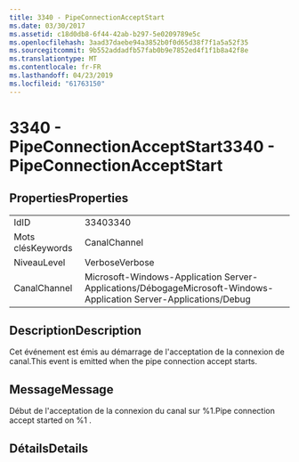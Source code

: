 ```yaml
---
title: 3340 - PipeConnectionAcceptStart
ms.date: 03/30/2017
ms.assetid: c18d0db8-6f44-42ab-b297-5e0209789e5c
ms.openlocfilehash: 3aad37daebe94a3852b0f0d65d38f7f1a5a52f35
ms.sourcegitcommit: 9b552addadfb57fab0b9e7852ed4f1f1b8a42f8e
ms.translationtype: MT
ms.contentlocale: fr-FR
ms.lasthandoff: 04/23/2019
ms.locfileid: "61763150"
---
```

# <a name="3340---pipeconnectionacceptstart"></a><span data-ttu-id="33c58-102">3340 - PipeConnectionAcceptStart</span><span class="sxs-lookup"><span data-stu-id="33c58-102">3340 - PipeConnectionAcceptStart</span></span>
## <a name="properties"></a><span data-ttu-id="33c58-103">Properties</span><span class="sxs-lookup"><span data-stu-id="33c58-103">Properties</span></span>  
  
|||  
|-|-|  
|<span data-ttu-id="33c58-104">Id</span><span class="sxs-lookup"><span data-stu-id="33c58-104">ID</span></span>|<span data-ttu-id="33c58-105">3340</span><span class="sxs-lookup"><span data-stu-id="33c58-105">3340</span></span>|  
|<span data-ttu-id="33c58-106">Mots clés</span><span class="sxs-lookup"><span data-stu-id="33c58-106">Keywords</span></span>|<span data-ttu-id="33c58-107">Canal</span><span class="sxs-lookup"><span data-stu-id="33c58-107">Channel</span></span>|  
|<span data-ttu-id="33c58-108">Niveau</span><span class="sxs-lookup"><span data-stu-id="33c58-108">Level</span></span>|<span data-ttu-id="33c58-109">Verbose</span><span class="sxs-lookup"><span data-stu-id="33c58-109">Verbose</span></span>|  
|<span data-ttu-id="33c58-110">Canal</span><span class="sxs-lookup"><span data-stu-id="33c58-110">Channel</span></span>|<span data-ttu-id="33c58-111">Microsoft-Windows-Application Server-Applications/Débogage</span><span class="sxs-lookup"><span data-stu-id="33c58-111">Microsoft-Windows-Application Server-Applications/Debug</span></span>|  
  
## <a name="description"></a><span data-ttu-id="33c58-112">Description</span><span class="sxs-lookup"><span data-stu-id="33c58-112">Description</span></span>  
 <span data-ttu-id="33c58-113">Cet événement est émis au démarrage de l'acceptation de la connexion de canal.</span><span class="sxs-lookup"><span data-stu-id="33c58-113">This event is emitted when the pipe connection accept starts.</span></span>  
  
## <a name="message"></a><span data-ttu-id="33c58-114">Message</span><span class="sxs-lookup"><span data-stu-id="33c58-114">Message</span></span>  
 <span data-ttu-id="33c58-115">Début de l'acceptation de la connexion du canal sur %1.</span><span class="sxs-lookup"><span data-stu-id="33c58-115">Pipe connection accept started on %1 .</span></span>  
  
## <a name="details"></a><span data-ttu-id="33c58-116">Détails</span><span class="sxs-lookup"><span data-stu-id="33c58-116">Details</span></span>
